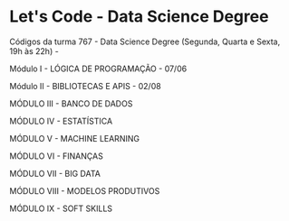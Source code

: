 # Let's Code - Data Science Degree
Códigos da turma 767 - Data Science Degree (Segunda, Quarta e Sexta, 19h às 22h) -

Módulo I - LÓGICA DE PROGRAMAÇÃO - 07/06

Módulo II - BIBLIOTECAS E APIS - 02/08 

MÓDULO III - BANCO DE DADOS

MÓDULO IV - ESTATÍSTICA

MÓDULO V - MACHINE LEARNING

MÓDULO VI - FINANÇAS

MÓDULO VII - BIG DATA

MÓDULO VIII - MODELOS PRODUTIVOS

MÓDULO IX - SOFT SKILLS

